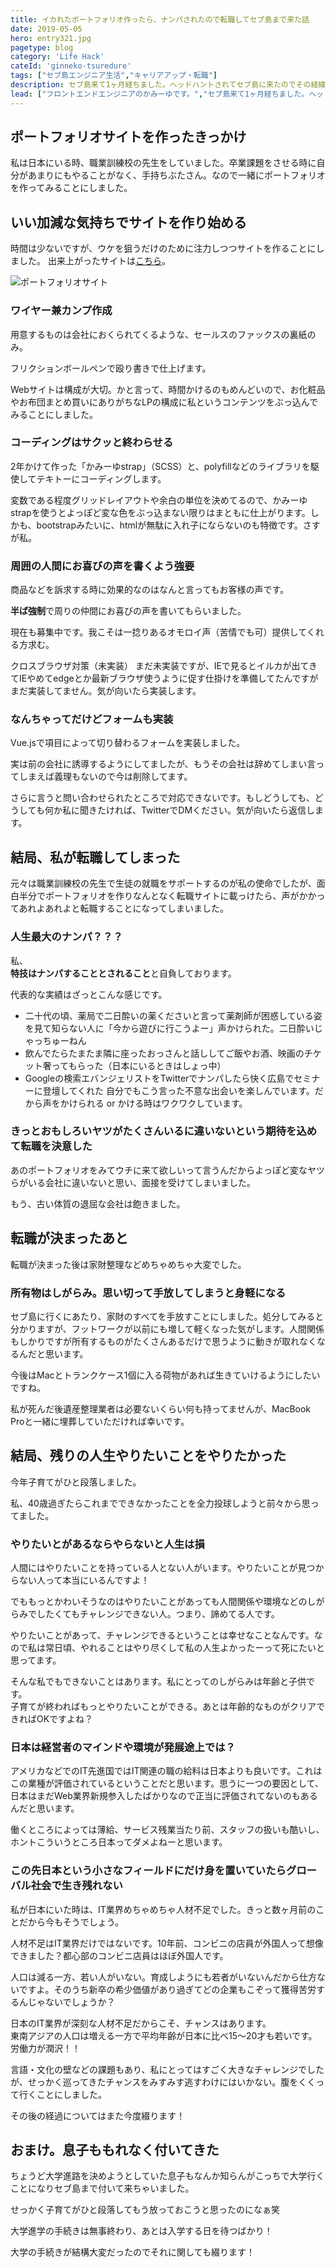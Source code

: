 ```yaml
---
title: イカれたポートフォリオ作ったら、ナンパされたので転職してセブ島まで来た話
date: 2019-05-05
hero: entry321.jpg
pagetype: blog
category: 'Life Hack'
cateId: 'ginneko-tsuredure'
tags: ["セブ島エンジニア生活","キャリアアップ・転職"]
description: セブ島来て1ヶ月経ちました。ヘッドハントされてセブ島に来たのでその経緯について綴ります。
lead: ["フロントエンドエンジニアのかみーゆです。","セブ島来て1ヶ月経ちました。ヘッドハントされてセブ島に来たのでその経緯について綴ります。"]
---
```

## ポートフォリオサイトを作ったきっかけ
私は日本にいる時、職業訓練校の先生をしていました。卒業課題をさせる時に自分があまりにもやることがなく、手持ちぶたさん。なので一緒にポートフォリオを作ってみることにしました。

## いい加減な気持ちでサイトを作り始める
時間は少ないですが、ウケを狙うだけのために注力しつつサイトを作ることにしました。
出来上がったサイトは[こちら](/portfolio/)。

![ポートフォリオサイト](./images/2019/entry321-1.png)

### ワイヤー兼カンプ作成
用意するものは会社におくられてくるような、セールスのファックスの裏紙のみ。

フリクションボールペンで殴り書きで仕上げます。

Webサイトは構成が大切。かと言って、時間かけるのもめんどいので、お化粧品やお布団まとめ買いにありがちなLPの構成に私というコンテンツをぶっ込んでみることにしました。
### コーディングはサクッと終わらせる
2年かけて作った「かみーゆstrap」（SCSS）と、polyfillなどのライブラリを駆使してテキトーにコーディングします。

変数である程度グリッドレイアウトや余白の単位を決めてるので、かみーゆstrapを使うとよっぽど変な色をぶっ込まない限りはまともに仕上がります。しかも、bootstrapみたいに、htmlが無駄に入れ子にならないのも特徴です。さすが私。
### 周囲の人間にお喜びの声を書くよう強要
商品などを訴求する時に効果的なのはなんと言ってもお客様の声です。

**半ば強制**で周りの仲間にお喜びの声を書いてもらいました。

現在も募集中です。我こそは一捻りあるオモロイ声（苦情でも可）提供してくれる方求む。

クロスブラウザ対策（未実装）
まだ未実装ですが、IEで見るとイルカが出てきてIEやめてedgeとか最新ブラウザ使うように促す仕掛けを準備してたんですがまだ実装してません。気が向いたら実装します。

### なんちゃってだけどフォームも実装
Vue.jsで項目によって切り替わるフォームを実装しました。

実は前の会社に誘導するようにしてましたが、もうその会社は辞めてしまい言ってしまえば義理もないので今は削除してます。

さらに言うと問い合わせられたところで対応できないです。もしどうしても、どうしても何か私に聞きたければ、TwitterでDMください。気が向いたら返信します。

## 結局、私が転職してしまった
元々は職業訓練校の先生で生徒の就職をサポートするのが私の使命でしたが、面白半分でポートフォリオを作りなんとなく転職サイトに載っけたら、声がかかってあれよあれよと転職することになってしまいました。

### 人生最大のナンパ？？？
私、<br>
**特技はナンパすることとされること**と自負しております。

代表的な実績はざっとこんな感じです。

* 二十代の頃、薬局で二日酔いの薬くださいと言って薬剤師が困惑している姿を見て知らない人に「今から遊びに行こうよー」声かけられた。二日酔いじゃっちゅーねん
* 飲んでたらたまたま隣に座ったおっさんと話ししてご飯やお酒、映画のチケット奢ってもらった（日本にいるときはしょっ中）
* Googleの検索エバンジェリストをTwitterでナンパしたら快く広島でセミナーに登壇してくれた
自分でもこう言った不意な出会いを楽しんでいます。だから声をかけられる or かける時はワクワクしています。

### きっとおもしろいヤツがたくさんいるに違いないという期待を込めて転職を決意した
あのポートフォリオをみてウチに来て欲しいって言うんだからよっぽど変なヤツらがいる会社に違いないと思い、面接を受けてしまいました。

もう、古い体質の退屈な会社は飽きました。

## 転職が決まったあと
転職が決まった後は家財整理などめちゃめちゃ大変でした。

### 所有物はしがらみ。思い切って手放してしまうと身軽になる
セブ島に行くにあたり、家財のすべてを手放すことにしました。処分してみると分かりますが、フットワークが以前にも増して軽くなった気がします。人間関係もしかりですが所有するものがたくさんあるだけで思うように動きが取れなくなるんだと思います。

今後はMacとトランクケース1個に入る荷物があれば生きていけるようにしたいですね。

私が死んだ後遺産整理業者は必要ないくらい何も持ってませんが、MacBook Proと一緒に埋葬していただければ幸いです。

## 結局、残りの人生やりたいことをやりたかった
今年子育てがひと段落しました。

私、40歳過ぎたらこれまでできなかったことを全力投球しようと前々から思ってました。

### やりたいとがあるならやらないと人生は損
人間にはやりたいことを持っている人とない人がいます。やりたいことが見つからない人って本当にいるんですよ！

でももっとかわいそうなのはやりたいことがあっても人間関係や環境などのしがらみでしたくてもチャレンジできない人。つまり、諦めてる人です。

やりたいことがあって、チャレンジできるということは幸せなことなんです。なので私は常日頃、やれることはやり尽くして私の人生よかったーって死にたいと思ってます。

そんな私でもできないことはあります。私にとってのしがらみは年齢と子供です。<br>
子育てが終わればもっとやりたいことができる。あとは年齢的なものがクリアできればOKですよね？

### 日本は経営者のマインドや環境が発展途上では？
アメリカなどでのIT先進国ではIT関連の職の給料は日本よりも良いです。これはこの業種が評価されているということだと思います。思うに一つの要因として、日本はまだWeb業界新規参入したばかりなので正当に評価されてないのもあるんだと思います。

働くところによっては薄給、サービス残業当たり前、スタッフの扱いも酷いし、ホントこういうところ日本ってダメよねーと思います。
### この先日本という小さなフィールドにだけ身を置いていたらグローバル社会で生き残れない
私が日本にいた時は、IT業界めちゃめちゃ人材不足でした。きっと数ヶ月前のことだから今もそうでしょう。

人材不足はIT業界だけではないです。10年前、コンビニの店員が外国人って想像できました？都心部のコンビニ店員はほぼ外国人です。

人口は減る一方、若い人がいない。育成しようにも若者がいないんだから仕方ないですよ。そのうち新卒の希少価値があり過ぎてどの企業もこぞって獲得苦労するんじゃないでしょうか？

日本のIT業界が深刻な人材不足だからこそ、チャンスはあります。<br>
東南アジアの人口は増える一方で平均年齢が日本に比べ15〜20才も若いです。労働力が潤沢！！

言語・文化の壁などの課題もあり、私にとってはすごく大きなチャレンジでしたが、せっかく巡ってきたチャンスをみすみす逃すわけにはいかない。腹をくくって行くことにしました。

その後の経過についてはまた今度綴ります！

## おまけ。息子ももれなく付いてきた
ちょうど大学進路を決めようとしていた息子もなんか知らんがこっちで大学行くことになりセブ島まで付いて来ちゃいました。

せっかく子育てがひと段落してもう放っておこうと思ったのになぁ笑

大学進学の手続きは無事終わり、あとは入学する日を待つばかり！

大学の手続きが結構大変だったのでそれに関しても綴ります！
